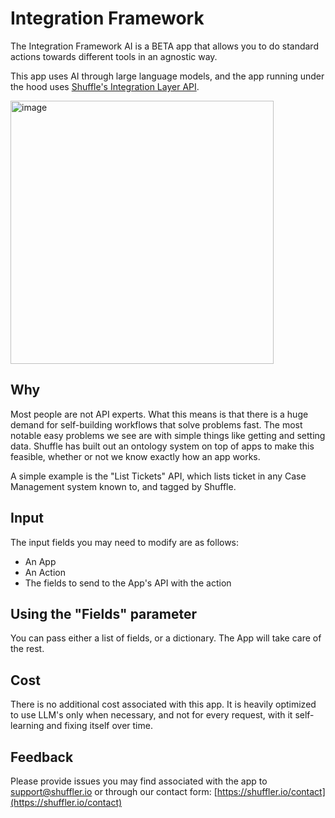 # Integration Framework
The Integration Framework AI is a BETA app that allows you to do standard actions towards different tools in an agnostic way.  

This app uses AI through large language models, and the app running under the hood uses [Shuffle's Integration Layer API](https://shuffler.io/docs/API#integration-layer).

<img width="421" alt="image" src="https://github.com/Shuffle/openapi-apps/assets/5719530/299252ed-2f2b-4658-8f05-a7386d44f326">

## Why
Most people are not API experts. What this means is that there is a huge demand for self-building workflows that solve problems fast. The most notable easy
problems we see are with simple things like getting and setting data. Shuffle has built out an ontology system on top of apps to make this feasible,
whether or not we know exactly how an app works.

A simple example is the "List Tickets" API, which lists ticket in any Case Management system known to, and tagged by Shuffle.

## Input
The input fields you may need to modify are as follows:
- An App
- An Action
- The fields to send to the App's API with the action

## Using the "Fields" parameter
You can pass either a list of fields, or a dictionary. The App will take care of the rest.

## Cost
There is no additional cost associated with this app. 
It is heavily optimized to use LLM's only when necessary, and not for every request, with it self-learning and fixing itself over time.

## Feedback
Please provide issues you may find associated with the app to support@shuffler.io or through our contact form: [https://shuffler.io/contact](https://shuffler.io/contact) 

